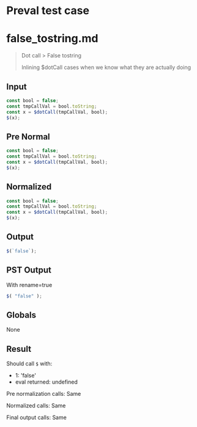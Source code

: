# Preval test case

# false_tostring.md

> Dot call > False tostring
>
> Inlining $dotCall cases when we know what they are actually doing

## Input

`````js filename=intro
const bool = false;
const tmpCallVal = bool.toString;
const x = $dotCall(tmpCallVal, bool);
$(x);
`````

## Pre Normal


`````js filename=intro
const bool = false;
const tmpCallVal = bool.toString;
const x = $dotCall(tmpCallVal, bool);
$(x);
`````

## Normalized


`````js filename=intro
const bool = false;
const tmpCallVal = bool.toString;
const x = $dotCall(tmpCallVal, bool);
$(x);
`````

## Output


`````js filename=intro
$(`false`);
`````

## PST Output

With rename=true

`````js filename=intro
$( "false" );
`````

## Globals

None

## Result

Should call `$` with:
 - 1: 'false'
 - eval returned: undefined

Pre normalization calls: Same

Normalized calls: Same

Final output calls: Same
